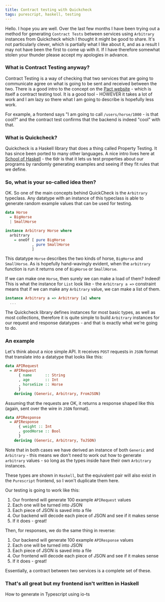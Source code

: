 ```yaml
---
title: Contract testing with Quickcheck
tags: purescript, haskell, testing
---
```


Hello. I hope you are well. Over the last few months I have been trying out a
method for generating `Contract Tests` between services using `Arbitrary`
instances from Quickcheck which I thought it might be good to share. It's not particularly clever, which is
partially what I like about it, and as a result I may not have been the first
to come up with it. If I have therefore somewhat stolen your thunder please
accept my apologies in advance.

### What is Contract Testing anyway?

Contract Testing is a way of checking that two services that are going to
communicate agree on what is going to be sent and received between the two.
There is a good intro to the concept on the [Pact
website](https://docs.pact.io/) - which is itself a contract testing tool. It
is a good tool - HOWEVER it takes a lot of work and I am lazy so there what I
am going to describe is hopefully less work.

For example, a frontend says "I am going to call `/users/horse/1000` - is that cool?"
and the contract test confirms that the backend is indeed "cool" with that.

### What is Quickcheck?

Quickcheck is a Haskell library that does a thing called Property Testing. It has since been ported to many other languages. A nice intro lives here
at [School of
Haskell](https://www.schoolofhaskell.com/user/pbv/an-introduction-to-quickcheck-testing) - the tldr is that it lets us test properties about our programs by randomly generating examples and seeing if they fit rules that we define.

### So, what is your so-called idea then?

OK. So one of the main concepts behind QuickCheck is the `Arbitrary` typeclass.
Any datatype with an instance of this typeclass is able to generate random
example values that can be used for testing.

```haskell
data Horse
  = BigHorse
  | SmallHorse

instance Arbitrary Horse where
  arbitrary
    = oneOf [ pure BigHorse
            , pure SmallHorse
            ]
```

This datatype `Horse` describes the two kinds of horse, `BigHorse` and `SmallHorse`. As is hopefully hand-wavingly evident, when the `arbitrary` function is run it returns one of `BigHorse` or `SmallHorse`.

If we can make one `Horse`, then surely we can make a load of them? Indeed!
This is what the instance for `List` look like - the `Arbitrary a =>`
constraint means that if we can make any `Arbitrary` value, we can make a list
of them.

```haskell
instance Arbitrary a => Arbitrary [a] where
  ...
```

The Quickcheck library defines instances for most basic types, as well as most
collections, therefore it is quite simple to build `Arbitrary` instances for
our request and response datatypes - and that is exactly what we're going to
do.

### An example

Let's think about a nice simple API. It receives `POST` requests in `JSON` format that translate into a datatype that looks like this:

```haskell
data APIRequest
  = APIRequest
      { name      :: String
      , age       :: Int
      , horseSize :: Horse
      }
    deriving (Generic, Arbitrary, FromJSON)
```

Assuming that the requests are OK, it returns a response shaped like this
(again, sent over the wire in `JSON` format).

```haskell
data APIResponse
  = APIResponse
      { weight :: Int
      , goodHorse :: Bool
      }
    deriving (Generic, Arbitrary, ToJSON)
```

Note that in both cases we have derived an instance of both `Generic` and `Arbitrary` - this means we don't need to work out how to generate `arbitrary` values - so long as the types inside have their own `Arbitrary` instances.

These types are shown in `Haskell`, but the equivalent pair will also exist in
the `Purescript` frontend, so I won't duplicate them here.

Our testing is going to work like this:

1. Our frontend will generate 100 example `APIRequest` values
2. Each one will be turned into JSON
3. Each piece of JSON is saved into a file
4. Our backend will decode each piece of JSON and see if it makes sense
5. If it does - great!

Then, for responses, we do the same thing in reverse:

1. Our backend will generate 100 example `APIResponse` values
2. Each one will be turned into JSON
3. Each piece of JSON is saved into a file
4. Our frontend will decode each piece of JSON and see if it makes sense
5. If it does - great!

Essentially, a contract between two services is a complete set of these.

### That's all great but my frontend isn't written in Haskell

How to generate in Typescript using io-ts
